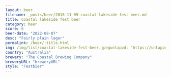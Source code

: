 ```yaml
---
layout: beer
filename: _posts/beer/2016-11-09-coastal-lakeside-fest-beer.md
title: Coastal lakeside fest beer
category: beer
score: 6
beer-date: "2022-08-07"
desc: "Fairly plain lager"
permalink: /beer/:title.html
img: /img/list/coastal-lakeside-fest-beer.jpeguntappd: "https://untappd.com/b/the-coastal-brewing-company-lakeside-fest-beer/2795366"
country: "Australia"
brewery: "The Coastal Brewing Company"
breweryURL: "breweryURL"
style: "Festbier"
---
```

